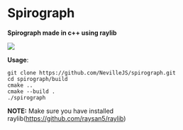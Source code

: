 # Spirograph
**Spirograph made in c++ using raylib** 


![](https://i.imgur.com/lu8rkUr.png)

**Usage**: 
```
git clone https://github.com/NevilleJS/spirograph.git
cd spirograph/build
cmake ..
cmake --build .
./spirograph
```
**NOTE:** Make sure you have installed raylib(https://github.com/raysan5/raylib)
